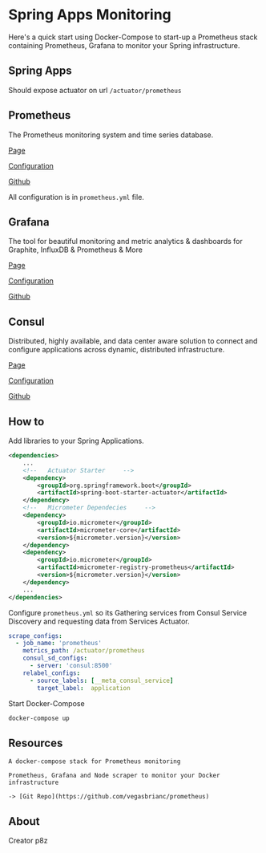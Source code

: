 # Spring Apps Monitoring

Here's a quick start using Docker-Compose to start-up a Prometheus stack 
containing Prometheus, Grafana to monitor your Spring infrastructure. 

## Spring Apps

Should expose actuator on url `/actuator/prometheus`

## Prometheus

The Prometheus monitoring system and time series database.

[Page](https://prometheus.io/)

[Configuration](https://prometheus.io/docs/prometheus/latest/configuration/configuration/)

[Github](https://github.com/prometheus/prometheus)

All configuration is in `prometheus.yml` file.

## Grafana

The tool for beautiful monitoring and metric analytics & dashboards for Graphite, 
InfluxDB & Prometheus & More 

[Page](https://grafana.com)

[Configuration](https://grafana.com/docs/grafana/latest/installation/configuration/)

[Github](https://github.com/grafana/grafana)


## Consul

Distributed, highly available, and data center aware solution 
to connect and configure applications across dynamic, distributed infrastructure.

[Page](https://www.consul.io)

[Configuration](https://www.consul.io/docs/agent/options.html)

[Github](https://github.com/hashicorp/consul)

## How to

Add libraries to your Spring Applications.
```xml
<dependencies>
    ...
    <!--   Actuator Starter     -->
    <dependency>
        <groupId>org.springframework.boot</groupId>
        <artifactId>spring-boot-starter-actuator</artifactId>
    </dependency>
    <!--   Micrometer Dependecies     -->
    <dependency>
        <groupId>io.micrometer</groupId>
        <artifactId>micrometer-core</artifactId>
        <version>${micrometer.version}</version>
    </dependency>
    <dependency>
        <groupId>io.micrometer</groupId>
        <artifactId>micrometer-registry-prometheus</artifactId>
        <version>${micrometer.version}</version>
    </dependency>
    ...
</dependencies>
```

Configure `prometheus.yml` so its Gathering services from Consul Service Discovery and
requesting data from Services Actuator.
```yaml
scrape_configs:
  - job_name: 'prometheus'
    metrics_path: /actuator/prometheus
    consul_sd_configs:
      - server: 'consul:8500'
    relabel_configs:
      - source_labels: [__meta_consul_service]
        target_label:  application
```
Start Docker-Compose
```cmd
docker-compose up
```

## Resources 

    A docker-compose stack for Prometheus monitoring 
    
    Prometheus, Grafana and Node scraper to monitor your Docker infrastructure
    
    -> [Git Repo](https://github.com/vegasbrianc/prometheus)

## About

Creator p8z


